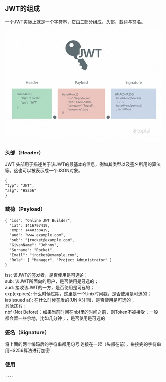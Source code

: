 ## JWT的组成

一个JWT实际上就是一个字符串，它由三部分组成，头部、载荷与签名。

![jwt结构图](images/jwt.jpg)

### 头部（Header）
JWT 头部用于描述关于该JWT的最基本的信息，例如其类型以及签名所用的算法等。这也可以被表示成一个JSON对象。

```
{
"typ": "JWT",
"alg": "HS256"
}
```


### 载荷（Payload）

```
{ "iss": "Online JWT Builder", 
  "iat": 1416797419, 
  "exp": 1448333419, 
  "aud": "www.example.com", 
  "sub": "jrocket@example.com", 
  "GivenName": "Johnny", 
  "Surname": "Rocket", 
  "Email": "jrocket@example.com", 
  "Role": [ "Manager", "Project Administrator" ] 
}
```

iss: 该JWT的签发者，是否使用是可选的；  
sub: 该JWT所面向的用户，是否使用是可选的；  
aud: 接收该JWT的一方，是否使用是可选的；  
exp(expires): 什么时候过期，这里是一个Unix时间戳，是否使用是可选的；  
iat(issued at): 在什么时候签发的(UNIX时间)，是否使用是可选的；  
其他还有：  
nbf (Not Before)：如果当前时间在nbf里的时间之前，则Token不被接受；一般都会留一些余地，比如几分钟；，是否使用是可选的  


### 签名（Signature）
将上面的两个编码后的字符串都用句号.连接在一起（头部在前），拼接完的字符串用HS256算法进行加密


### 使用

```
....

```